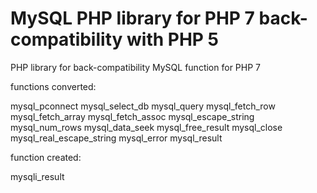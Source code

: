 # MySQL PHP library for PHP 7 back-compatibility with PHP 5
PHP library for back-compatibility MySQL function for PHP 7

functions converted:

  mysql_pconnect
  mysql_select_db
  mysql_query
  mysql_fetch_row
  mysql_fetch_array
  mysql_fetch_assoc
  mysql_escape_string
  mysql_num_rows
  mysql_data_seek
  mysql_free_result
  mysql_close
  mysql_real_escape_string
  mysql_error
  mysql_result

function created:
  
  mysqli_result
